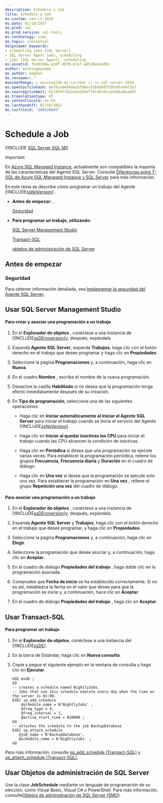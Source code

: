 ```yaml
---
description: Schedule a Job
title: Schedule a Job
ms.custom: seo-lt-2019
ms.date: 01/19/2017
ms.prod: sql
ms.prod_service: sql-tools
ms.technology: ssms
ms.topic: conceptual
helpviewer_keywords:
- scheduling jobs [SQL Server]
- SQL Server Agent jobs, scheduling
- jobs [SQL Server Agent], scheduling
ms.assetid: f626390a-a3df-4970-b7a7-a0529e4a109c
author: markingmyname
ms.author: maghan
ms.reviewer: ''
monikerRange: = azuresqldb-mi-current || >= sql-server-2016
ms.openlocfilehash: 8ef6cad434deebf98ecb385666f53ba95a99f1b7
ms.sourcegitcommit: 917df4ffd22e4a229af7dc481dcce3ebba0aa4d7
ms.translationtype: HT
ms.contentlocale: es-ES
ms.lasthandoff: 02/10/2021
ms.locfileid: "100339845"
---
```

# <a name="schedule-a-job"></a>Schedule a Job
[!INCLUDE [SQL Server SQL MI](../../includes/applies-to-version/sql-asdbmi.md)]

> [!IMPORTANT]  
> En [Azure SQL Managed Instance](/azure/sql-database/sql-database-managed-instance), actualmente son compatibles la mayoría de las características del Agente SQL Server. Consulte [Diferencias entre T-SQL de Azure SQL Managed Instance y SQL Server](/azure/sql-database/sql-database-managed-instance-transact-sql-information#sql-server-agent) para más información.

En este tema se describe cómo programar un trabajo del Agente [!INCLUDE[ssNoVersion](../../includes/ssnoversion-md.md)] .  
  
-   **Antes de empezar:** ,  
  
    [Seguridad](#Security)  
  
-   **Para programar un trabajo, utilizando:**  
  
    [SQL Server Management Studio](#SSMS)  
  
    [Transact-SQL](#TSQL)  
  
    [objetos de administración de SQL Server](#SMO)  
  
## <a name="before-you-begin"></a><a name="BeforeYouBegin"></a>Antes de empezar  
  
### <a name="security"></a><a name="Security"></a>Seguridad  
Para obtener información detallada, vea [Implementar la seguridad del Agente SQL Server](../../ssms/agent/implement-sql-server-agent-security.md).  
  
## <a name="using-sql-server-management-studio"></a><a name="SSMS"></a>Usar SQL Server Management Studio  
  
#### <a name="to-create-and-attach-a-schedule-to-a-job"></a>Para crear y asociar una programación a un trabajo  
  
1.  En el **Explorador de objetos** , conéctese a una instancia de [!INCLUDE[ssDEnoversion](../../includes/ssdenoversion_md.md)]y, después, expándala.  
  
2.  Expanda **Agente SQL Server**, expanda **Trabajos**, haga clic con el botón derecho en el trabajo que desee programar y haga clic en **Propiedades**.  
  
3.  Seleccione la página **Programaciones** y, a continuación, haga clic en **Nueva**.  
  
4.  En el cuadro **Nombre** , escriba el nombre de la nueva programación.  
  
5.  Desactive la casilla **Habilitado** si no desea que la programación tenga efecto inmediatamente después de su creación.  
  
6.  En **Tipo de programación**, seleccione una de las siguientes operaciones:  
  
    -   Haga clic en **Iniciar automáticamente al iniciar el Agente SQL Server** para iniciar el trabajo cuando se inicie el servicio del Agente [!INCLUDE[ssNoVersion](../../includes/ssnoversion-md.md)] .  
  
    -   Haga clic en **Iniciar al quedar inactivas las CPU** para iniciar el trabajo cuando las CPU alcancen la condición de inactivas.  
  
    -   Haga clic en **Periódica** si desea que una programación se ejecute varias veces. Para establecer la programación periódica, rellene los grupos **Frecuencia**, **Frecuencia diaria** y **Duración** en el cuadro de diálogo.  
  
    -   Haga clic en **Una vez** si desea que la programación se ejecute solo una vez. Para establecer la programación en **Una vez** , rellene el grupo **Repetición una vez** del cuadro de diálogo.  
  
#### <a name="to-attach-a-schedule-to-a-job"></a>Para asociar una programación a un trabajo  
  
1.  En el **Explorador de objetos** , conéctese a una instancia de [!INCLUDE[ssDEnoversion](../../includes/ssdenoversion_md.md)]y, después, expándala.  
  
2.  Expanda **Agente SQL Server** y **Trabajos**, haga clic con el botón derecho en el trabajo que desee programar, y haga clic en **Propiedades**.  
  
3.  Seleccione la página **Programaciones** y, a continuación, haga clic en **Elegir**.  
  
4.  Seleccione la programación que desee asociar y, a continuación, haga clic en **Aceptar**.  
  
5.  En el cuadro de diálogo **Propiedades del trabajo** , haga doble clic en la programación asociada.  
  
6.  Compruebe que **Fecha de inicio** se ha establecido correctamente. Si no es así, establezca la fecha en el valor que desee para que la programación se inicie y, a continuación, hace clic en **Aceptar**.  
  
7.  En el cuadro de diálogo **Propiedades del trabajo** , haga clic en **Aceptar**.  
  
## <a name="using-transact-sql"></a><a name="TSQL"></a>Usar Transact-SQL  
  
#### <a name="to-schedule-a-job"></a>Para programar un trabajo  
  
1.  En el **Explorador de objetos**, conéctese a una instancia del [!INCLUDE[ssDE](../../includes/ssde_md.md)].  
  
2.  En la barra de Estándar, haga clic en **Nueva consulta**.  
  
3.  Copie y pegue el siguiente ejemplo en la ventana de consulta y haga clic en **Ejecutar**.  
  
    ```  
    USE msdb ;  
    GO  
    -- creates a schedule named NightlyJobs.   
    -- Jobs that use this schedule execute every day when the time on the server is 01:00.   
    EXEC sp_add_schedule  
        @schedule_name = N'NightlyJobs' ,  
        @freq_type = 4,  
        @freq_interval = 1,  
        @active_start_time = 010000 ;  
    GO  
    -- attaches the schedule to the job BackupDatabase  
    EXEC sp_attach_schedule  
       @job_name = N'BackupDatabase',  
       @schedule_name = N'NightlyJobs' ;  
    GO  
    ```  
  
Para más información, consulte [sp_add_schedule (Transact-SQL)](../../relational-databases/system-stored-procedures/sp-add-schedule-transact-sql.md) y [sp_attach_schedule (Transact-SQL)](../../relational-databases/system-stored-procedures/sp-attach-schedule-transact-sql.md).  
  
## <a name="using-sql-server-management-objects"></a><a name="SMO"></a>Usar Objetos de administración de SQL Server  
Use la clase **JobSchedule** mediante un lenguaje de programación de su elección, como Visual Basic, Visual C# o PowerShell. Para más información, consulte[Objetos de administración de SQL Server (SMO)](../../relational-databases/server-management-objects-smo/sql-server-management-objects-smo-programming-guide.md).  
